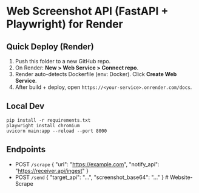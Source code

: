 # Web Screenshot API (FastAPI + Playwright) for Render

## Quick Deploy (Render)
1) Push this folder to a new GitHub repo.
2) On Render: **New > Web Service > Connect repo**.
3) Render auto-detects Dockerfile (env: Docker). Click **Create Web Service**.
4) After build + deploy, open `https://<your-service>.onrender.com/docs`.

## Local Dev
```
pip install -r requirements.txt
playwright install chromium
uvicorn main:app --reload --port 8000
```

## Endpoints
- POST `/scrape` { "url": "https://example.com", "notify_api": "https://receiver.api/ingest" }
- POST `/send`   { "target_api": "...", "screenshot_base64": "..." }
#   W e b s i t e - S c r a p e  
 
